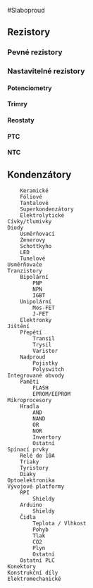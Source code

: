 #Slaboproud
##	Rezistory
###		Pevné rezistory
###		Nastavitelné rezistory
####			Potenciometry 
####			Trimry
####			Reostaty
####			PTC
####			NTC
##	Kondenzátory
		Keramické
		Fóliové
		Tantalové
		Superkondenzátory
		Elektrolytické
	Cívky/tlumivky
	Diody
		Usměrňovací
		Zenerovy
		Schottkyho
		LED
		Tunelové
	Usměrňovače
	Tranzistory
		Bipolární
			PNP
			NPN
			IGBT
		Unipolární
			Mos-FET
			J-FET
		Elektronky
	Jištění
		Přepětí
			Transil
			Trysil
			Varistor
		Nadproud
			Pojistky
			Polyswitch
	Integrované obvody
		Paměti
			FLASH
			EPROM/EEPROM
	Mikroprocesory
		Hradla
			AND
			NAND
			OR
			NOR
			Invertory
			Ostatní
	Spínací prvky
		Relé do 10A
		Triaky
		Tyristory
		Diaky
	Optoelektronika
	Vývojové platformy
		RPI
			Shieldy
		Arduino
			Shieldy
		Čidla
			Teplota / Vlhkost
			Pohyb
			Tlak
			CO2
			Plyn
			Ostatní
		Ostatní PLC
	Konektory
	Konstrukční díly
	Elektromechanické
	
	
